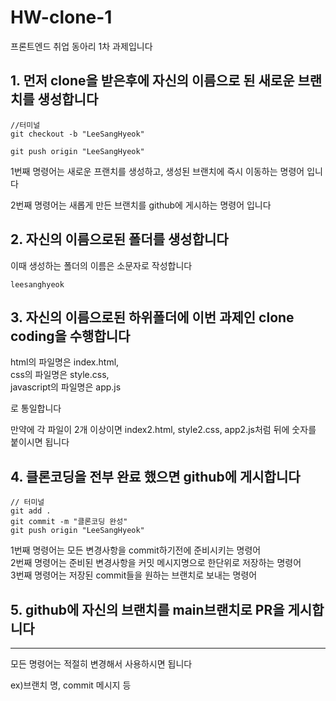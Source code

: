 # HW-clone-1

프론트엔드 취업 동아리 1차 과제입니다

## 1. 먼저 clone을 받은후에 자신의 이름으로 된 새로운 브랜치를 생성합니다

```terminal
//터미널
git checkout -b "LeeSangHyeok"

git push origin "LeeSangHyeok"
```

1번째 명령어는 새로운 프랜치를 생성하고, 생성된 브랜치에 즉시 이동하는 명령어 입니다

2번째 명령어는 새롭게 만든 브랜치를 github에 게시하는 명령어 입니다

## 2. 자신의 이름으로된 폴더를 생성합니다

이때 생성하는 폴더의 이름은 소문자로 작성합니다

```
leesanghyeok
```

## 3. 자신의 이름으로된 하위폴더에 이번 과제인 clone coding을 수행합니다

html의 파일명은 index.html,<br>
css의 파일명은 style.css,<br>
javascript의 파일명은 app.js<br>

로 통일합니다

만약에 각 파일이 2개 이상이면
index2.html, style2.css, app2.js처럼 뒤에 숫자를 붙이시면 됩니다

## 4. 클론코딩을 전부 완료 했으면 github에 게시합니다

```
// 터미널
git add .
git commit -m "클론코딩 완성"
git push origin "LeeSangHyeok"
```

1번째 명령어는 모든 변경사항을 commit하기전에 준비시키는 명령어<br>
2번째 명령어는 준비된 변경사항을 커밋 메시지명으로 한단위로 저장하는 명령어<br>
3번째 명령어는 저장된 commit들을 원하는 브랜치로 보내는 명령어

## 5. github에 자신의 브랜치를 main브랜치로 PR을 게시합니다

---

모든 명령어는 적절히 변경해서 사용하시면 됩니다

ex)브랜치 명, commit 메시지 등
